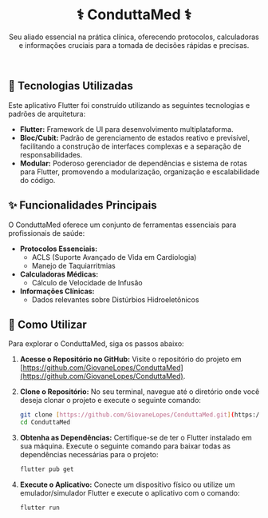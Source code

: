 # <div align="center">⚕️ ConduttaMed ⚕️</div>
<p align="center">Seu aliado essencial na prática clínica, oferecendo protocolos, calculadoras e informações cruciais para a tomada de decisões rápidas e precisas.</p>
<br>

## 🚀 Tecnologias Utilizadas

Este aplicativo Flutter foi construído utilizando as seguintes tecnologias e padrões de arquitetura:

* **Flutter:** Framework de UI para desenvolvimento multiplataforma.
* **Bloc/Cubit:** Padrão de gerenciamento de estados reativo e previsível, facilitando a construção de interfaces complexas e a separação de responsabilidades.
* **Modular:** Poderoso gerenciador de dependências e sistema de rotas para Flutter, promovendo a modularização, organização e escalabilidade do código.

## ✨ Funcionalidades Principais

O ConduttaMed oferece um conjunto de ferramentas essenciais para profissionais de saúde:

* **Protocolos Essenciais:**
    * ACLS (Suporte Avançado de Vida em Cardiologia)
    * Manejo de Taquiarritmias
* **Calculadoras Médicas:**
    * Cálculo de Velocidade de Infusão
* **Informações Clínicas:**
    * Dados relevantes sobre Distúrbios Hidroeletônicos

## 📱 Como Utilizar

Para explorar o ConduttaMed, siga os passos abaixo:

1.  **Acesse o Repositório no GitHub:** Visite o repositório do projeto em [https://github.com/GiovaneLopes/ConduttaMed](https://github.com/GiovaneLopes/ConduttaMed).

2.  **Clone o Repositório:** No seu terminal, navegue até o diretório onde você deseja clonar o projeto e execute o seguinte comando:
    ```bash
    git clone [https://github.com/GiovaneLopes/ConduttaMed.git](https://github.com/GiovaneLopes/ConduttaMed.git)
    cd ConduttaMed
    ```

3.  **Obtenha as Dependências:** Certifique-se de ter o Flutter instalado em sua máquina. Execute o seguinte comando para baixar todas as dependências necessárias para o projeto:
    ```bash
    flutter pub get
    ```

4.  **Execute o Aplicativo:** Conecte um dispositivo físico ou utilize um emulador/simulador Flutter e execute o aplicativo com o comando:
    ```bash
    flutter run
    ```
